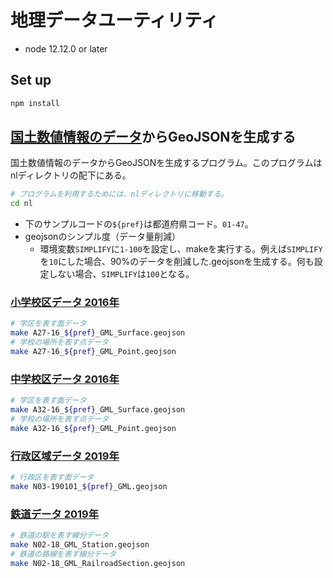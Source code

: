 # 地理データユーティリティ

- node 12.12.0 or later

## Set up

```sh
npm install
```

## [国土数値情報のデータ](http://nlftp.mlit.go.jp/ksj/index.html)からGeoJSONを生成する

国土数値情報のデータからGeoJSONを生成するプログラム。このプログラムはnlディレクトリの配下にある。

```sh
# プログラムを利用するためには、nlディレクトリに移動する。
cd nl
```

- 下のサンプルコードの`${pref}`は都道府県コード。`01-47`。
- geojsonのシンプル度（データ量削減）
  - 環境変数`SIMPLIFY`に`1-100`を設定し、makeを実行する。例えば`SIMPLIFY`を`10`にした場合、90%のデータを削減した.geojsonを生成する。何も設定しない場合、`SIMPLIFY`は`100`となる。

### [小学校区データ 2016年](http://nlftp.mlit.go.jp/ksj/gml/datalist/KsjTmplt-A27-v2_1.html)

```sh
# 学区を表す面データ
make A27-16_${pref}_GML_Surface.geojson
# 学校の場所を表す点データ
make A27-16_${pref}_GML_Point.geojson
```

### [中学校区データ 2016年](http://nlftp.mlit.go.jp/ksj/gml/datalist/KsjTmplt-A32-v2_0.html)

```sh
# 学区を表す面データ
make A32-16_${pref}_GML_Surface.geojson
# 学校の場所を表す点データ
make A32-16_${pref}_GML_Point.geojson
```

### [行政区域データ 2019年](http://nlftp.mlit.go.jp/ksj/gml/datalist/KsjTmplt-N03-v2_3.html)

```sh
# 行政区を表す面データ
make N03-190101_${pref}_GML.geojson
```

### [鉄道データ 2019年](http://nlftp.mlit.go.jp/ksj/gml/datalist/KsjTmplt-N02-v2_3.html)

```sh
# 鉄道の駅を表す線分データ
make N02-18_GML_Station.geojson
# 鉄道の路線を表す線分データ
make N02-18_GML_RailroadSection.geojson
```
